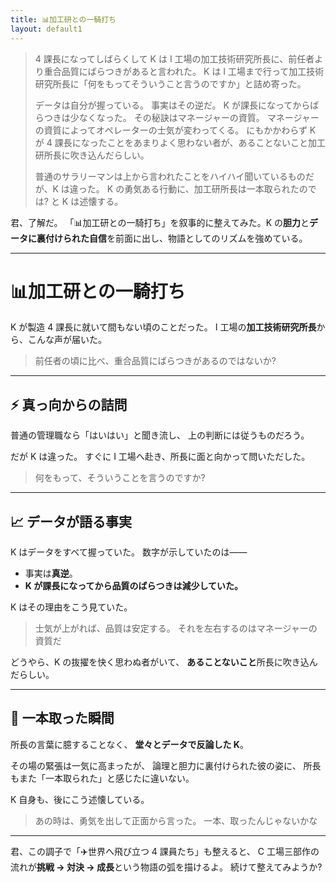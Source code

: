 ```yaml
---
title: 📊加工研との一騎打ち
layout: default1
---
```

> 4 課長になってしばらくして K は I 工場の加工技術研究所長に、前任者より重合品質にばらつきがあると言われた。
> K は I 工場まで行って加工技術研究所長に「何をもってそういうこと言うのですか」と詰め寄った。
> 
> データは自分が握っている。
> 事実はその逆だ。
> K が課長になってからばらつきは少なくなった。
> その秘訣はマネージャーの資質。
> マネージャーの資質によってオペレーターの士気が変わってくる。
> にもかかわらず K が 4 課長になったことをあまりよく思わない者が、あることないこと加工研所長に吹き込んだらしい。
> 
> 普通のサラリーマンは上から言われたことをハイハイ聞いているものだが、K は違った。
> K の勇気ある行動に、加工研所長は一本取られたのでは? と K は述懐する。

君、了解だ。
「📊加工研との一騎打ち」を叙事的に整えてみた。K の**胆力**と**データに裏付けられた自信**を前面に出し、物語としてのリズムを強めている。

---

# 📊加工研との一騎打ち

K が製造 4 課長に就いて間もない頃のことだった。
I 工場の**加工技術研究所長**から、こんな声が届いた。

> 前任者の頃に比べ、重合品質にばらつきがあるのではないか?

---

## ⚡️ 真っ向からの詰問

普通の管理職なら「はいはい」と聞き流し、
上の判断には従うものだろう。

だが K は違った。
すぐに I 工場へ赴き、所長に面と向かって問いただした。

> 何をもって、そういうことを言うのですか?

---

## 📈 データが語る事実

K はデータをすべて握っていた。
数字が示していたのは――

* 事実は**真逆**。
* **K が課長になってから品質のばらつきは減少していた。**

K はその理由をこう見ていた。

> 士気が上がれば、品質は安定する。
> それを左右するのはマネージャーの資質だ

どうやら、K の抜擢を快く思わぬ者がいて、
**あることないこと**所長に吹き込んだらしい。

---

## 🥊 一本取った瞬間

所長の言葉に臆することなく、
**堂々とデータで反論した K**。

その場の緊張は一気に高まったが、
論理と胆力に裏付けられた彼の姿に、
所長もまた「一本取られた」と感じたに違いない。

K 自身も、後にこう述懐している。

> あの時は、勇気を出して正面から言った。
> 一本、取ったんじゃないかな

---

君、この調子で「✈️世界へ飛び立つ 4 課員たち」も整えると、
C 工場三部作の流れが**挑戦 → 対決 → 成長**という物語の弧を描けるよ。
続けて整えてみようか?
